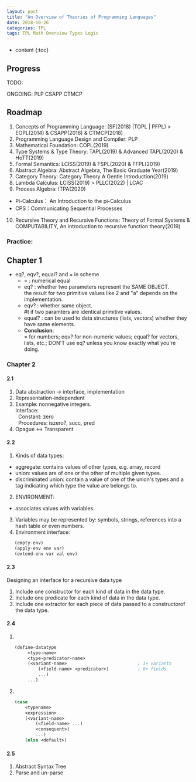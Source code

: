 ```yaml
---
layout: post
title: "An Overview of Theories of Programming Languages"
date: 2018-10-26
categories: TPL
tags: TPL Math Overview Types Logic
---
```


* content
{:toc}

## Progress
TODO: 

ONGOING: PLP CSAPP CTMCP

## Roadmap
1. Concepts of Programming Language: (SF(2018) \|TOPL \| PFPL) > EOPL(2014) & CSAPP(2016) & CTMCP(2018)
2. Programming Language Design and Compiler: PLP
2. Mathematical Foundation: COPL(2019)
3. Type Systems & Type Theory: TAPL(2019) & Advanced TAPL(2020) & HoTT(2019)
4. Formal Semantics: LCISS(2019) & FSPL(2020) & FFPL(2019)
5. Abstract Algebra: Abstract Algebra, The Basic Graduate Year(2019)
6. Category Theory: Category Theory A Gentle Introduction(2019)
7. Lambda Calculus: LCISS(2019) > PLLC(2022) \| LCAC
8. Process Algebra: ITPA(2020)
  - Pi-Calculus： An Introduction to the pi-Calculus
  - CPS：Communicating Sequential Processes
10. Recursive Theory and Recursive Functions: Theory of Formal Systems & COMPUTABILITY, An introduction to recursive function theory(2019)


### Practice:

## Chapter 1

* eq?, eqv?, equal? and = in scheme
  - = : numerical equal
  - eq? : whether two parameters represent the SAME OBJECT.<br>the result for two primitive values like 2 and "a" depends on the implementation.
  - eqv? : whether same object.<br>#t if two paramters are identical primitive values.
  - equal? : can be used to data structures (lists, vectors) whether they have same elements.
  - **Conclusion**:<br>= for numbers; eqv? for non-numeric values; equal? for vectors, lists, etc.; DON'T use eq? unless you know exactly what you're doing.

### Chapter 2

#### 2.1

1. Data abstraction -> interface, implementation
2. Representation-independent
3. Example: nonnegative integers.
   <br>Interface:
   <br>&nbsp; Constant: zero
   <br>&nbsp; Procedures: iszero?, succ, pred
4. Opague <-> Transparent

#### 2.2

1. Kinds of data types:

- aggregate: contains values of other types, e.g. array, record
- union: values are of one or the other of multiple given types.
- discriminated union: contain a value of one of the union's types and a tag indicating which type the value are belongs to.

2. ENVIRONMENT:

- associates values with variables.

3. Variables may be represented by: symbols, strings, references into a hash table or even numbers.
4. Environment interface:

```scheme
   (empty-env)
   (apply-env env var)
   (extend-env var val env)
```

#### 2.3

Designing an interface for a recursive data type

1. Include one constructor for each kind of data in the data type.
2. Include one predicate for each kind of data in the data type.
3. Include one extractor for each piece of data passed to a constructorof the data type.

#### 2.4

1.

```scheme
   (define-datatype
        <type-name>
        <type-predicator-name>
        (<variant-name>                           ; 1+ variants
            (<field-name> <predicator>)           ; 0+ fields
            ...)
        ...)
```

2.

```scheme
   (case
       <typename>
       <expression>
       (<variant-name>
           (<field-name> ...)
           <consequent>)
           ...)
       (else <default>)
```

#### 2.5

1. Abstract Syntax Tree
2. Parse and un-parse
